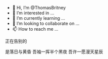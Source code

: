 - 👋 Hi, I’m @ThomasBritney
- 👀 I’m interested in ...
- 🌱 I’m currently learning ...
- 💞️ I’m looking to collaborate on ...
- 📫 How to reach me ...

<!---
ThomasBritney/ThomasBritney is a ✨ special ✨ repository because its `README.md` (this file) appears on your GitHub profile.
You can click the Preview link to take a look at your changes.
--->正在告别的
是落日与黄昏
吾袖一挥半个黑夜
吾许一愿漫天星辰
